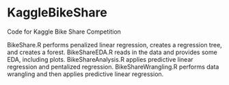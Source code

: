# KaggleBikeShare
Code for Kaggle Bike Share Competition

BikeShare.R performs penalized linear regression, creates a regression tree, and creates a forest.
BikeShareEDA.R reads in the data and provides some EDA, including plots.
BikeShareAnalysis.R applies predictive linear regression and pentalized regression.
BikeShareWrangling.R performs data wrangling and then applies predictive linear regression.
